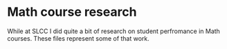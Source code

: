 # Math course research

While at SLCC I did quite a bit of research on student perfromance in Math courses.  These files represent some of that work.

